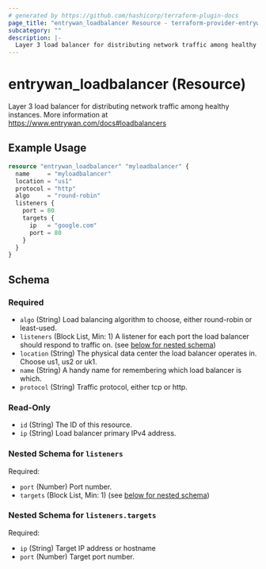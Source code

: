```yaml
---
# generated by https://github.com/hashicorp/terraform-plugin-docs
page_title: "entrywan_loadbalancer Resource - terraform-provider-entrywan"
subcategory: ""
description: |-
  Layer 3 load balancer for distributing network traffic among healthy instances.  More information at https://www.entrywan.com/docs#loadbalancers
---
```


# entrywan_loadbalancer (Resource)

Layer 3 load balancer for distributing network traffic among healthy instances.  More information at https://www.entrywan.com/docs#loadbalancers

## Example Usage

```terraform
resource "entrywan_loadbalancer" "myloadbalancer" {
  name     = "myloadbalancer"
  location = "us1"
  protocol = "http"
  algo     = "round-robin"
  listeners {
    port = 80
    targets {
      ip   = "google.com"
      port = 80
    }
  }
}
```

<!-- schema generated by tfplugindocs -->
## Schema

### Required

- `algo` (String) Load balancing algorithm to choose, either round-robin or least-used.
- `listeners` (Block List, Min: 1) A listener for each port the load balancer should respond to traffic on. (see [below for nested schema](#nestedblock--listeners))
- `location` (String) The physical data center the load balancer operates in.  Choose us1, us2 or uk1.
- `name` (String) A handy name for remembering which load balancer is which.
- `protocol` (String) Traffic protocol, either tcp or http.

### Read-Only

- `id` (String) The ID of this resource.
- `ip` (String) Load balancer primary IPv4 address.

<a id="nestedblock--listeners"></a>
### Nested Schema for `listeners`

Required:

- `port` (Number) Port number.
- `targets` (Block List, Min: 1) (see [below for nested schema](#nestedblock--listeners--targets))

<a id="nestedblock--listeners--targets"></a>
### Nested Schema for `listeners.targets`

Required:

- `ip` (String) Target IP address or hostname
- `port` (Number) Target port number.
